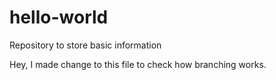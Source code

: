 # hello-world
Repository to store basic information

Hey, I made change to this file to check how branching works.
